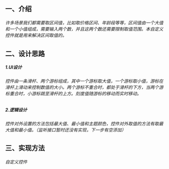 ## 一、介绍
###### 许多场景我们都需要取区间值，比如取价格区间、年龄段等等，区间值由一个大值和一个小值组成，需要输入两个数，并且这两个数还需要限制取值范围。本自定义控件就是用来解决区间取值的。
## 二、设计思路
##### 1.UI设计
###### 控件由一条滑杆、两个游标组成，其中一个游标取大值，一个游标取小值，游标在滑杆上滑动来控制数值的大小。两个游标不重合时，都处于滑杆的下方，当两个游标重合时，小游标跳至滑杆的上方。刻度值随游标的移动而实时移动。
##### 2.逻辑设计
###### 控件对外设置的方法包括最大值、最小值和主题颜色，控件对外取值的方法有取最大值和最小值。（监听接口暂时还没有实现，下一步有空添加）
## 三、实现方法
###### 自定义控件

